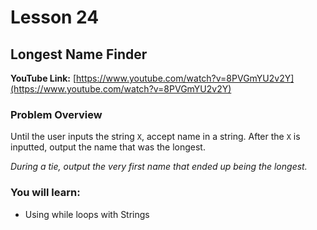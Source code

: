 # Lesson 24

## Longest Name Finder

__YouTube Link:__ [https://www.youtube.com/watch?v=8PVGmYU2v2Y](https://www.youtube.com/watch?v=8PVGmYU2v2Y)

### Problem Overview

Until the user inputs the string ```X```, accept name in a string. After the ```X``` is inputted, output the name that was the longest.

_During a tie, output the very first name that ended up being the longest._

### You will learn:

- Using while loops with Strings